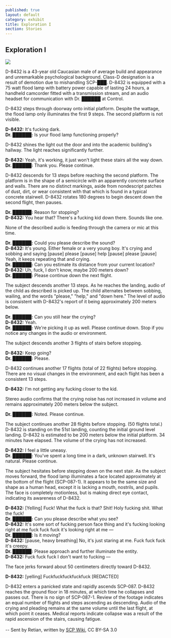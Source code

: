 ```yaml
---
published: true
layout: default
category: exhibit
title: Exploration I
section: Stories
---
```


## Exploration I

<img src="http://scpfoundation.org/087/rf.php" >

D-8432 is a 43-year old Caucasian male of average build and appearance and unremarkable psychological background. Class-D designation is a result of demotion due to mishandling SCP-███. D-8432 is equipped with a 75 watt flood lamp with battery power capable of lasting 24 hours, a handheld camcorder fitted with a transmission stream, and an audio headset for communication with Dr. ██████ at Control.

D-8432 steps through doorway onto initial platform. Despite the wattage, the flood lamp only illuminates the first 9 steps. The second platform is not visible.

**D-8432:** It's fucking dark.
<br>
**Dr. ██████:** Is your flood lamp functioning properly?

D-8432 shines the light out the door and into the academic building's hallway. The light reaches significantly further.

**D-8432:** Yeah, it's working, it just won't light these stairs all the way down.
<br>
**Dr. ██████:** Thank you. Please continue.

D-8432 descends for 13 steps before reaching the second platform. The platform is in the shape of a semicircle with an apparently concrete surface and walls. There are no distinct markings, aside from nondescript patches of dust, dirt, or wear consistent with that which is found in a typical concrete stairwell. D-8432 rotates 180 degrees to begin descent down the second flight, then pauses.

**Dr. ██████:** Reason for stopping?
<br>
**D-8432:** You hear that? There's a fucking kid down there. Sounds like one.

None of the described audio is feeding through the camera or mic at this time.

**Dr. ██████:** Could you please describe the sound?
<br>
**D-8432:** It's young. Either female or a very young boy. It's crying and sobbing and saying [pause] please [pause] help [pause] please [pause] Yeah, it keeps repeating that and crying.
<br>
**Dr. ██████:** Can you estimate its distance from your current location?
<br>
**D-8432:** Uh, fuck, I don't know, maybe 200 meters down?
<br>
**Dr. ██████:** Please continue down the next flight.

The subject descends another 13 steps. As he reaches the landing, audio of the child as described is picked up. The child alternates between sobbing, wailing, and the words "please," "help," and "down here." The level of audio is consistent with D-8432's report of it being approximately 200 meters below.

**Dr. ██████:** Can you still hear the crying?
<br>
**D-8432:** Yeah.
<br>
**Dr. ██████:** We're picking it up as well. Please continue down. Stop if you notice any changes in the audio or environment.

The subject descends another 3 flights of stairs before stopping.

**D-8432:** Keep going?
<br>
**Dr. ██████:** Please.

D-8432 continues another 17 flights (total of 22 flights) before stopping. There are no visual changes in the environment, and each flight has been a consistent 13 steps.

**D-8432:** I'm not getting any fucking closer to the kid.

Stereo audio confirms that the crying noise has not increased in volume and remains approximately 200 meters below the subject.

**Dr. ██████:** Noted. Please continue.

The subject continues another 28 flights before stopping. (50 flights total.) D-8432 is standing on the 51st landing, counting the initial ground level landing. D-8432 is estimated to be 200 meters below the initial platform. 34 minutes have elapsed. The volume of the crying has not increased.

**D-8432:** I feel a little uneasy.
<br>
**Dr. ██████:** You've spent a long time in a dark, unknown stairwell. It's natural. Please continue.

The subject hesitates before stepping down on the next stair. As the subject moves forward, the flood lamp illuminates a face located approximately at the bottom of the flight (SCP-087-1). It appears to be the same size and shape as a human head, except it is lacking a mouth, nostrils, and pupils. The face is completely motionless, but is making direct eye contact, indicating its awareness of D-8432.

**D-8432:** [Yelling] Fuck! What the fuck is that? Shit! Holy fucking shit. What the fuck!
<br>
**Dr. ██████:** Can you please describe what you see?
<br>
**D-8432:** It's some sort of fucking person face thing and it's fucking looking right at me fuck fuck fuck it's looking right at me —
<br>
**Dr. ██████:** Is it moving?
<br>
**D-8432:** [pause, heavy breathing] No, it's just staring at me. Fuck fuck fuck it's creepy.
<br>
**Dr. ██████:** Please approach and further illuminate the entity.
<br>
**D-8432:** Fuck fuck fuck I don't want to fucking —

The face jerks forward about 50 centimeters directly toward D-8432.

**D-8432:** [yelling] Fuckfuckfuckfuckfuck [REDACTED]

D-8432 enters a panicked state and rapidly ascends SCP-087. D-8432 reaches the ground floor in 18 minutes, at which time he collapses and passes out. There is no sign of SCP-087-1. Review of the footage indicates an equal number of flights and steps ascending as descending. Audio of the crying and pleading remains at the same volume until the last flight, at which point it ceases. Medical reports indicate collapse was a result of the rapid ascension of the stairs, causing fatigue.
<br><br>
-- Sent by Retian, written by [SCP Wiki](http://www.scp-wiki.net/document-087-i "stories"), CC BY-SA 3.0